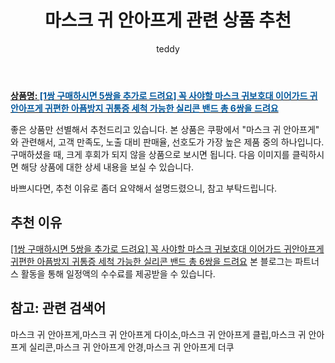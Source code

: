 ﻿---
layout: post
title:  "마스크 귀 안아프게 관련 상품 추천"
author: teddy
categories: [ 생활/건강 ]
tags: [마스크 귀 안아프게,마스크 귀 안아프게 다이소,마스크 귀 안아프게 클립,마스크 귀 안아프게 실리콘,마스크 귀 안아프게 안경,마스크 귀 안아프게 더쿠]
image: https://static.coupangcdn.com/image/vendor_inventory/5e17/75fbc4ae8190d0becc5e260b48dda9e0619633c666b092ee7e243b8cea00.jpg 
description: "쿠팡에서 마스크 귀 안아프게 관련 상품으로 가장 고객 선호도가 높은 제품 중 하나입니다."
---

<a href="https://link.coupang.com/re/AFFSDP?lptag=AF5385349&pageKey=4686355382&itemId=5884410878&vendorItemId=73182588401&traceid=V0-153-f9410a3fd55fb090"><b>상품명: <font color='#01579B'>[1쌍 구매하시면 5쌍을 추가로 드려요] 꼭 사야할 마스크 귀보호대 이어가드 귀안아프게 귀편한 아픔방지 귀통증 세척 가능한 실리콘 밴드 총 6쌍을 드려요</font></b></a>

좋은 상품만 선별해서 추천드리고 있습니다.
본 상품은 쿠팡에서 "마스크 귀 안아프게" 와 관련해서, 고객 만족도, 노출 대비 판매율, 선호도가 가장 높은 제품 중의 하나입니다.
구매하셨을 때, 크게 후회가 되지 않을 상품으로 보시면 됩니다. 
다음 이미지를 클릭하시면 해당 상품에 대한 상세 내용을 보실 수 있습니다.

바쁘시다면, 추천 이유로 좀더 요약해서 설명드렸으니, 참고 부탁드립니다.

## 추천 이유 

<a href="https://link.coupang.com/re/AFFSDP?lptag=AF5385349&pageKey=4686355382&itemId=5884410878&vendorItemId=73182588401&traceid=V0-153-f9410a3fd55fb090">[1쌍 구매하시면 5쌍을 추가로 드려요] 꼭 사야할 마스크 귀보호대 이어가드 귀안아프게 귀편한 아픔방지 귀통증 세척 가능한 실리콘 밴드 총 6쌍을 드려요</a>
본 블로그는 파트너스 활동을 통해 일정액의 수수료를 제공받을 수 있습니다.

## 참고: 관련 검색어    
마스크 귀 안아프게,마스크 귀 안아프게 다이소,마스크 귀 안아프게 클립,마스크 귀 안아프게 실리콘,마스크 귀 안아프게 안경,마스크 귀 안아프게 더쿠